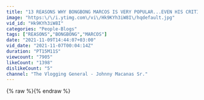 ```yaml
---
title: "13 REASONS WHY BONGBONG MARCOS IS VERY POPULAR...EVEN HIS CRITICS ADMIT THIS FACT"
image: "https:\/\/i.ytimg.com\/vi\/Hk9KYh3iW8I\/hqdefault.jpg"
vid_id: "Hk9KYh3iW8I"
categories: "People-Blogs"
tags: ["REASONS","BONGBONG","MARCOS"]
date: "2021-11-09T14:44:07+03:00"
vid_date: "2021-11-07T00:04:14Z"
duration: "PT15M11S"
viewcount: "7905"
likeCount: "1398"
dislikeCount: "5"
channel: "The Vlogging General - Johnny Macanas Sr."
---
```

{% raw %}{% endraw %}
